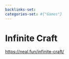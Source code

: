```yaml
---
backlinks-set: 
categories-set: #{"Games"}
---
```

# Infinite Craft

https://neal.fun/infinite-craft/